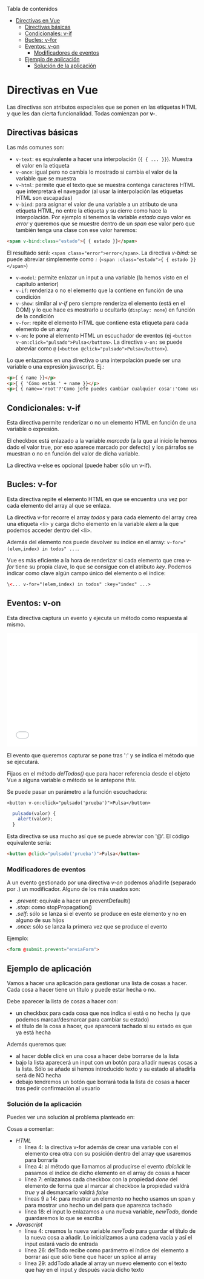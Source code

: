 <!-- START doctoc generated TOC please keep comment here to allow auto update -->
<!-- DON'T EDIT THIS SECTION, INSTEAD RE-RUN doctoc TO UPDATE -->
Tabla de contenidos

- [Directivas en Vue](#directivas-en-vue)
  - [Directivas básicas](#directivas-b%C3%A1sicas)
  - [Condicionales: v-if](#condicionales-v-if)
  - [Bucles: v-for](#bucles-v-for)
  - [Eventos: v-on](#eventos-v-on)
    - [Modificadores de eventos](#modificadores-de-eventos)
  - [Ejemplo de aplicación](#ejemplo-de-aplicaci%C3%B3n)
    - [Solución de la aplicación](#soluci%C3%B3n-de-la-aplicaci%C3%B3n)

<!-- END doctoc generated TOC please keep comment here to allow auto update -->

# Directivas en Vue
Las directivas son atributos especiales que se ponen en las etiquetas HTML y que les dan cierta funcionalidad. Todas comienzan por **v-**. 

## Directivas básicas
Las más comunes son:
* `v-text`: es equivalente a hacer una interpolación (` { { ... }} `). Muestra el valor en la etiqueta
* `v-once`: igual pero no cambia lo mostrado si cambia el valor de la variable que se muestra
* `v-html`: permite que el texto que se muestra contenga caracteres HTML que interpretará el navegador (al usar la interpolación las etiquetas HTML son escapadas)
* `v-bind`: para asignar el valor de una variable a un atributo de una etiqueta HTML, no entre la etiqueta y su cierre como hace la interpolación. Por ejemplo si tenemos la variable _estado_ cuyo valor es _error_ y queremos que se muestre dentro de un _span_ ese valor pero que también tenga una clase con ese valor haremos:
```html
<span v-bind:class="estado">{ { estado }}</span>
```
El resultado será: `<span class="error">error</span>`. La directiva _v-bind:_ se puede abreviar simplemente como _`:`_ (`<span :class="estado">{ { estado }}</span>`)
* `v-model`: permite enlazar un input a una variable (la hemos visto en el capítulo anterior)
* `v-if`: renderiza o no el elemento que la contiene en función de una condición
* `v-show`: similar al _v-if_ pero siempre renderiza el elemento (está en el DOM) y lo que hace es mostrarlo u ocultarlo (`display: none`) en función de la condición
* `v-for`: repite el elemento HTML que contiene esta etiqueta para cada elemento de un array
* `v-on`: le pone al elemento HTML un escuchador de eventos (ej `<button v-on:click="pulsado">Pulsa</button>`. La directiva `v-on:` se puede abreviar como `@` (`<button @click="pulsado">Pulsa</button>`).

Lo que enlazamos en una directiva o una interpolación puede ser una variable o una expresión javascript. Ej.:
```html
<p>{ { name }}</p>
<p>{ { 'Cómo estás ' + name }}</p>
<p>{ { name=='root'?'Como jefe puedes cambiar cualquier cosa':'Como usuario '+name+' puedes cambiar tus datos' }}</p>
```

## Condicionales: v-if
Esta directiva permite renderizar o no un elemento HTML en función de una variable o expresión.

<script async src="//jsfiddle.net/juansegura/84jq5jbg/4/embed/js,html,result/"></script>

El checkbox está enlazado a la variable _marcado_ (a la que al inicio le hemos dado el valor true, por eso aparece marcado por defecto) y los párrafos se muestran o no en función del valor de dicha variable.

La directiva v-else es opcional (puede haber sólo un v-if).

## Bucles: v-for
Esta directiva repite el elemento HTML en que se encuentra una vez por cada elemento del array al que se enlaza.

<script async src="//jsfiddle.net/juansegura/o6bj81s3/embed/js,html,result/"></script>

La directiva v-for recorre el array _todos_ y para cada elemento del array crea una etiqueta \<li> y carga dicho elemento en la variable _elem_ a la que podemos acceder dentro del \<li>. 

Además del elemento nos puede devolver su índice en el array: `v-for="(elem,index) in todos" ...`.

Vue es más eficiente a la hora de renderizar si cada elemento que crea *v-for* tiene su propia clave, lo que se consigue con el atributo *key*. Podemos indicar como clave algún campo único del elemento o el índice:
```html
\<... v-for="(elem,index) in todos" :key="index" ...>
```

## Eventos: v-on
Esta directiva captura un evento y ejecuta un método como respuesta al mismo.

<iframe width="100%" height="300" src="//jsfiddle.net/juansegura/255u8f1j/embedded/js,html,result/" allowpaymentrequest allowfullscreen="allowfullscreen" frameborder="0"></iframe>

El evento que queremos capturar se pone tras ':' y se indica el método que se ejecutará.

Fijaos en el método _delTodos()_ que para hacer referencia desde el objeto Vue a alguna variable o método se le antepone *this.*

Se puede pasar un parámetro a la función escuchadora:
```vue
<button v-on:click="pulsado('prueba')">Pulsa</button>
```
```javascript
  pulsado(valor) {
    alert(valor);
  }
```

Esta directiva se usa mucho así que se puede abreviar con '@'. El código equivalente sería:
```html
<button @click="pulsado('prueba')">Pulsa</button>
```

### Modificadores de eventos
A un evento gestionado por una directiva _v-on_ podemos añadirle (separado por .) un modificador. Alguno de los más usados son:
* _.prevent_: equivale a hacer un preventDefault()
* _.stop_: como stopPropagation()
* _.self_: sólo se lanza si el evento se produce en este elemento y no en alguno de sus hijos
* _.once_: sólo se lanza la primera vez que se produce el evento

Ejemplo:
```html
<form @submit.prevent="enviaForm">
```

## Ejemplo de aplicación
Vamos a hacer una aplicación para gestionar una lista de cosas a hacer. Cada cosa a hacer tiene un título y puede estar hecha o no.

Debe aparecer la lista de cosas a hacer con:
* un checkbox para cada cosa que nos indica si está o no hecha (y que podemos marcar/desmarcar para cambiar su estado)
* el título de la cosa a hacer, que aparecerá tachado si su estado es que ya está hecha

Además queremos que:
* al hacer doble click en una cosa a hacer debe borrarse de la lista
* bajo la lista aparecerá un input con un botón para añadir nuevas cosas a la lista. Sólo se añade si hemos introducido texto y su estado al añadirla será de NO hecha
* debajo tendremos un botón que borrará toda la lista de cosas a hacer tras pedir confirmación al usuario

### Solución de la aplicación
Puedes ver una solución al problema planteado en:

<script async src="//jsfiddle.net/juansegura/qfbtewhe/embed/"></script>

Cosas a comentar:
* *HTML* 
  * línea 4: la directiva v-for además de crear una variable con el elemento crea otra con su posición dentro del array que usaremos para borrarla
  * línea 4: al método que llamamos al producirse el evento _dblclick_ le pasamos el índice de dicho elemento en el array de cosas a hacer
  * línea 7: enlazamos cada checkbox con la propiedad _done_ del elemento de forma que al marcar al checkbox la propiedad valdrá *true* y al desmarcarlo valdrá *false*
  * líneas 9 a 14: para mostrar un elemento no hecho usamos un span y para mostrar uno hecho un del para que aparezca tachado
  * línea 18: el input lo enlazamos a una nueva variable, _newTodo_, donde guardaremos lo que se escriba
* *Javascript* 
  * línea 4: creamos la nueva variable _newTodo_ para guardar el título de la nueva cosa a añadir. Lo inicializamos a una cadena vacía y así el input estará vacío de entrada
  * línea 26: delTodo recibe como parámetro el índice del elemento a borrar así que sólo tiene que hacer un splice al array
  * línea 29: addTodo añade al array un nuevo elemento con el texto que hay en el input y después vacía dicho texto
